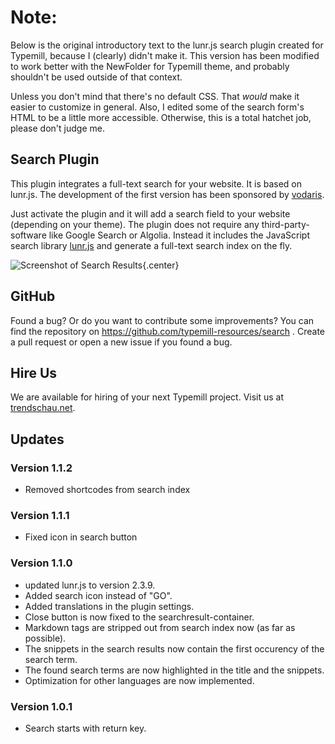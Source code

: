 # Note:

Below is the original introductory text to the lunr.js search plugin created for Typemill, because I (clearly) didn't make it. This version has been modified to work better with the NewFolder for Typemill theme, and probably shouldn't be used outside of that context.

Unless you don't mind that there's no default CSS. That *would* make it easier to customize in general. Also, I edited some of the search form's HTML to be a little more accessible. Otherwise, this is a total hatchet job, please don't judge me.

## Search Plugin

This plugin integrates a full-text search for your website. It is based on lunr.js. The development of the first version has been sponsored by [vodaris](https://www.vodaris.de/).

Just activate the plugin and it will add a search field to your website (depending on your theme). The plugin does not require any third-party-software like Google Search or Algolia. Instead it includes the JavaScript search library [lunr.js](https://lunrjs.com/) and generate a full-text search index on the fly.

![Screenshot of Search Results](media/live/typemill-search.png){.center}

## GitHub

Found a bug? Or do you want to contribute some improvements? You can find the repository on https://github.com/typemill-resources/search . Create a pull request or open a new issue if you found a bug.

## Hire Us

We are available for hiring of your next Typemill project. Visit us at [trendschau.net](http://trendschau.net/).

## Updates

### Version 1.1.2

* Removed shortcodes from search index

### Version 1.1.1

* Fixed icon in search button

### Version 1.1.0

* updated lunr.js to version 2.3.9.
* Added search icon instead of "GO".
* Added translations in the plugin settings.
* Close button is now fixed to the searchresult-container.
* Markdown tags are stripped out from search index now (as far as possible).
* The snippets in the search results now contain the first occurency of the search term. 
* The found search terms are now highlighted in the title and the snippets.
* Optimization for other languages are now implemented.

### Version 1.0.1

* Search starts with return key.
